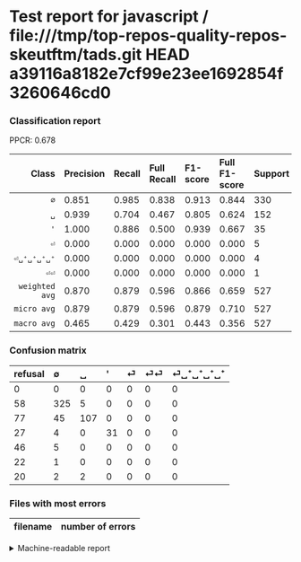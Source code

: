 # Test report for javascript / file:///tmp/top-repos-quality-repos-skeutftm/tads.git HEAD a39116a8182e7cf99e23ee1692854f3260646cd0

### Classification report

PPCR: 0.678

| Class | Precision | Recall | Full Recall | F1-score | Full F1-score | Support | Full Support | PPCR |
|------:|:----------|:-------|:------------|:---------|:---------|:--------|:-------------|:-----|
| `∅` | 0.851| 0.985| 0.838| 0.913| 0.844| 330| 388| 0.851 |
| `␣` | 0.939| 0.704| 0.467| 0.805| 0.624| 152| 229| 0.664 |
| `'` | 1.000| 0.886| 0.500| 0.939| 0.667| 35| 62| 0.565 |
| `⏎` | 0.000| 0.000| 0.000| 0.000| 0.000| 5| 51| 0.098 |
| `⏎␣⁺␣⁺␣⁺␣⁺` | 0.000| 0.000| 0.000| 0.000| 0.000| 4| 24| 0.167 |
| `⏎⏎` | 0.000| 0.000| 0.000| 0.000| 0.000| 1| 23| 0.043 |
| `weighted avg` | 0.870| 0.879| 0.596| 0.866| 0.659| 527| 777| 0.678 |
| `micro avg` | 0.879| 0.879| 0.596| 0.879| 0.710| 527| 777| 0.678 |
| `macro avg` | 0.465| 0.429| 0.301| 0.443| 0.356| 527| 777| 0.678 |

### Confusion matrix

|refusal|  ∅| ␣| '| ⏎| ⏎⏎| ⏎␣⁺␣⁺␣⁺␣⁺| 
|:---|:---|:---|:---|:---|:---|:---|
|0 |0 |0 |0 |0 |0 |0 |
|58 |325 |5 |0 |0 |0 |0 |
|77 |45 |107 |0 |0 |0 |0 |
|27 |4 |0 |31 |0 |0 |0 |
|46 |5 |0 |0 |0 |0 |0 |
|22 |1 |0 |0 |0 |0 |0 |
|20 |2 |2 |0 |0 |0 |0 |

### Files with most errors

| filename | number of errors|
|:----:|:-----|

<details>
    <summary>Machine-readable report</summary>
```json
{
  "cl_report": {"\u0027": {"f1-score": 0.9393939393939393, "precision": 1.0, "recall": 0.8857142857142857, "support": 35}, "macro avg": {"f1-score": 0.44280442765067246, "precision": 0.46489697192370105, "recall": 0.4290850231639705, "support": 527}, "micro avg": {"f1-score": 0.8785578747628083, "precision": 0.8785578747628083, "recall": 0.8785578747628083, "support": 527}, "weighted avg": {"f1-score": 0.8660883246837235, "precision": 0.8698782333402877, "recall": 0.8785578747628083, "support": 527}, "\u2205": {"f1-score": 0.9129213483146067, "precision": 0.8507853403141361, "recall": 0.9848484848484849, "support": 330}, "\u23ce": {"f1-score": 0.0, "precision": 0.0, "recall": 0.0, "support": 5}, "\u23ce\u23ce": {"f1-score": 0.0, "precision": 0.0, "recall": 0.0, "support": 1}, "\u23ce\u2423\u207a\u2423\u207a\u2423\u207a\u2423\u207a": {"f1-score": 0.0, "precision": 0.0, "recall": 0.0, "support": 4}, "\u2423": {"f1-score": 0.8045112781954887, "precision": 0.9385964912280702, "recall": 0.7039473684210527, "support": 152}},
  "cl_report_full": {"\u0027": {"f1-score": 0.6666666666666666, "precision": 1.0, "recall": 0.5, "support": 62}, "macro avg": {"f1-score": 0.35578820272697825, "precision": 0.46489697192370105, "recall": 0.3008129623793874, "support": 777}, "micro avg": {"f1-score": 0.7101226993865031, "precision": 0.8785578747628083, "recall": 0.5958815958815958, "support": 777}, "weighted avg": {"f1-score": 0.6586106003015624, "precision": 0.7812655193476356, "recall": 0.5958815958815958, "support": 777}, "\u2205": {"f1-score": 0.8441558441558441, "precision": 0.8507853403141361, "recall": 0.8376288659793815, "support": 388}, "\u23ce": {"f1-score": 0.0, "precision": 0.0, "recall": 0.0, "support": 51}, "\u23ce\u23ce": {"f1-score": 0.0, "precision": 0.0, "recall": 0.0, "support": 23}, "\u23ce\u2423\u207a\u2423\u207a\u2423\u207a\u2423\u207a": {"f1-score": 0.0, "precision": 0.0, "recall": 0.0, "support": 24}, "\u2423": {"f1-score": 0.6239067055393586, "precision": 0.9385964912280702, "recall": 0.4672489082969432, "support": 229}},
  "ppcr": 0.6782496782496783
}
```
</details>

